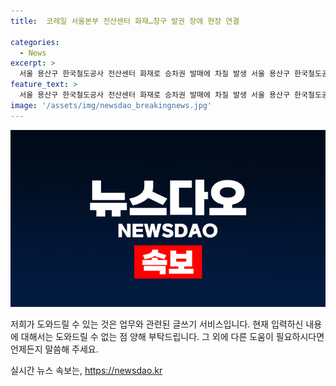 ```yaml
---
title:  코레일 서울본부 전산센터 화재…창구 발권 장애 현장 연결

categories:
  - News
excerpt: >
  서울 용산구 한국철도공사 전산센터 화재로 승차권 발매에 차질 발생 서울 용산구 한국철도공사 서울본부 전산센터에서 발생한 화재로 일부 기차역의 창구 승차권 발매에 일시적인 차질이 있습니다. 소방당국이 현장에서 브리핑을 진행 중이며, 김강희 코레일 서울본부 안전보건처장과 한희수 용산소방서 재난과장이 관련 상황에 대해 발언하고 있습니다.
feature_text: >
  서울 용산구 한국철도공사 전산센터 화재로 승차권 발매에 차질 발생 서울 용산구 한국철도공사 서울본부 전산센터에서 발생한 화재로 일부 기차역의 창구 승차권 발매에 일시적인 차질이 있습니다. 소방당국이 현장에서 브리핑을 진행 중이며, 김강희 코레일 서울본부 안전보건처장과 한희수 용산소방서 재난과장이 관련 상황에 대해 발언하고 있습니다.
image: '/assets/img/newsdao_breakingnews.jpg'
---
```


<p><img src="/assets/img/newsdao_breakingnews.jpg" alt="flaretime 속보" /></p>

<p>저희가 도와드릴 수 있는 것은 업무와 관련된 글쓰기 서비스입니다. 현재 입력하신 내용에 대해서는 도와드릴 수 없는 점 양해 부탁드립니다. 그 외에 다른 도움이 필요하시다면 언제든지 말씀해 주세요.</p>
실시간 뉴스 속보는, <a href="https://newsdao.kr" rel="dofollow">https://newsdao.kr</a>


